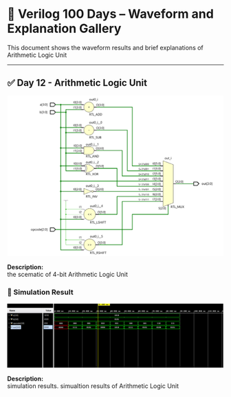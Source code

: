 
# 📘 Verilog 100 Days – Waveform and Explanation Gallery

This document shows the waveform results and brief explanations of Arithmetic Logic Unit

---

## ✅ Day 12 -  Arithmetic Logic Unit

 

![Arithmetic Logic Unit](./images/alu_schematic.png)

**Description:**  
  the scematic of 4-bit Arithmetic Logic Unit





### 🔬 Simulation Result

![Simulation Waveform](./images/alu_sim.png)

**Description:**  
simulation results.
simualtion results of Arithmetic Logic Unit
